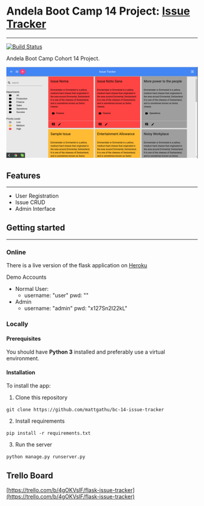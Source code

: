 # Andela Boot Camp 14 Project: [Issue Tracker](https://mg-issue-tracker.herokuapp.com/)
---
[![Build
Status](https://travis-ci.org/mattgathu/bc-14-issue-tracker.svg?branch=master)](https://travis-ci.org/mattgathu/bc-14-issue-tracker)

Andela Boot Camp Cohort 14 Project.

![screenshot](https://github.com/mattgathu/bc-14-issue-tracker/blob/master/screenshot.png?raw=true)


## Features
---
- User Registration
- Issue CRUD
- Admin Interface

## Getting started
---

### Online

There is a live version of the flask application on [Heroku](https://mg-issue-tracker.herokuapp.com/)

Demo Accounts

* Normal User:
    - username: "user" pwd: ""
* Admin
    - username: "admin" pwd: "x127Sn2I22kL"

### Locally

#### Prerequisites

You should have **Python 3** installed and preferably use a virtual environment.

#### Installation

To install the app:

1. Clone this repository

`git clone https://github.com/mattgathu/bc-14-issue-tracker`

2. Install requirements

`pip install -r requirements.txt`

3. Run the server

`python manage.py runserver.py`


## Trello Board

[https://trello.com/b/4gOKVslF/flask-issue-tracker](https://trello.com/b/4gOKVslF/flask-issue-tracker)
